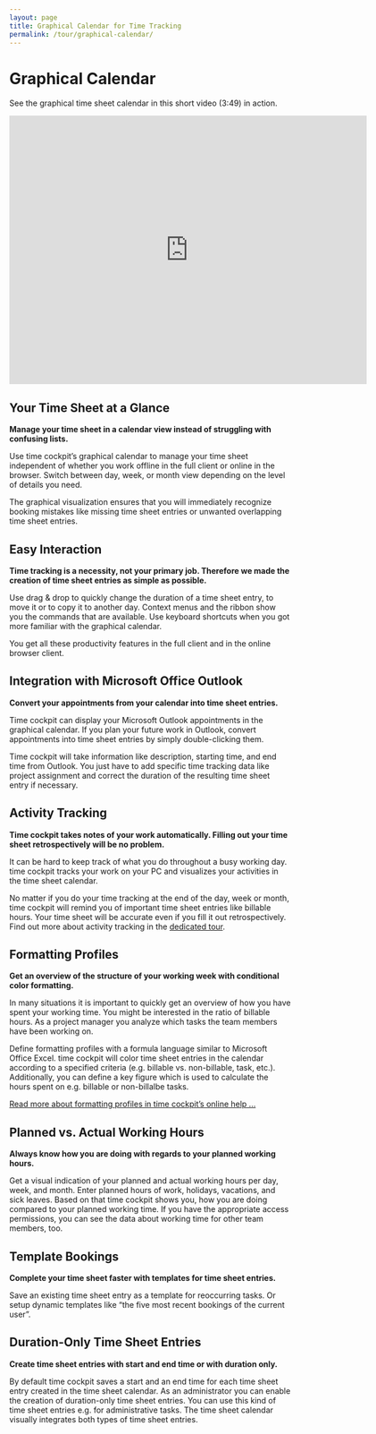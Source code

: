 ```yaml
---
layout: page
title: Graphical Calendar for Time Tracking
permalink: /tour/graphical-calendar/
---
```


<h1 xmlns="http://www.w3.org/1999/xhtml">Graphical Calendar
		</h1><div class="tour" xmlns="http://www.w3.org/1999/xhtml">
  <div class="row">
    <div class="col-sm-12">
      <p>See the graphical time sheet calendar in this short video (3:49) in action.
				</p>
      <div class="videoWrapper">
        <iframe width="640" height="480" src="https://www.youtube.com/embed/GaTEyBi8Qa0" rel="0" frameborder="0" allowfullscreen="allowfullscreen"></iframe>
      </div>
    </div>
  </div>
  <div class="row">
    <div class="col-sm-12 col-md-6">
      <h2>Your Time Sheet at a Glance
				</h2>
      <p>
        <strong>Manage your time sheet in a calendar view instead of struggling with confusing lists.</strong>
      </p>
      <p>Use time cockpit’s graphical calendar to manage your time sheet independent of whether you work offline in the full client or online in the browser. Switch between day, week, or month view depending on the level of details you need.
				</p>
      <p>The graphical visualization ensures that you will immediately recognize booking mistakes like missing time sheet entries or unwanted overlapping time sheet entries.
				</p>
    </div>
    <div class="col-sm-12 col-md-6">
      <f:function name="Composite.Media.ImageGallery.Slimbox2" xmlns:f="http://www.composite.net/ns/function/1.0">
        <f:param name="MediaImage" value="MediaArchive:e8d4c306-4aa7-44c8-a0ca-73cef101f90e" />
        <f:param name="GroupName" value="page" />
      </f:function>
    </div>
  </div>
  <div class="row">
    <div class="col-sm-12 col-md-6">
      <h2>Easy Interaction
				</h2>
      <p>
        <strong>Time tracking is a necessity, not your primary job. Therefore we made the creation of time sheet entries as simple as possible.</strong>
      </p>
      <p>Use drag &amp; drop to quickly change the duration of a time sheet entry, to move it or to copy it to another day. Context menus and the ribbon show you the commands that are available. Use keyboard shortcuts when you got more familiar with the graphical calendar.
				</p>
      <p>You get all these productivity features in the full client and in the online browser client.
				</p>
    </div>
    <div class="col-sm-12 col-md-6">
      <f:function name="Composite.Media.ImageGallery.Slimbox2" xmlns:f="http://www.composite.net/ns/function/1.0">
        <f:param name="MediaImage" value="MediaArchive:f0fd62e7-deb0-4fb9-869a-a03fa363cefb" />
        <f:param name="GroupName" value="page" />
      </f:function>
    </div>
  </div>
  <div class="row">
    <div class="col-sm-12 col-md-6">
      <h2>Integration with Microsoft Office Outlook
				</h2>
      <p>
        <strong>Convert your appointments from your calendar into time sheet entries.</strong>
      </p>
      <p>Time cockpit can display your Microsoft Outlook appointments in the graphical calendar. If you plan your future work in Outlook, convert appointments into time sheet entries by simply double-clicking them.
				</p>
      <p>Time cockpit will take information like description, starting time, and end time from Outlook. You just have to add specific time tracking data like project assignment and correct the duration of the resulting time sheet entry if necessary.
				</p>
    </div>
    <div class="col-sm-12 col-md-6">
      <f:function name="Composite.Media.ImageGallery.Slimbox2" xmlns:f="http://www.composite.net/ns/function/1.0">
        <f:param name="MediaImage" value="MediaArchive:f60342bc-c903-4761-8f7e-dfd7309c3060" />
        <f:param name="GroupName" value="page" />
      </f:function>
    </div>
  </div>
  <div class="row">
    <div class="col-sm-12 col-md-6">
      <h2>Activity Tracking
				</h2>
      <p>
        <strong>Time cockpit takes notes of your work automatically. Filling out your time sheet retrospectively will be no problem.</strong>
      </p>
      <p>It can be hard to keep track of what you do throughout a busy working day. time cockpit tracks your work on your PC and visualizes your activities in the time sheet calendar.
				</p>
      <p>No matter if you do your time tracking at the end of the day, week or month, time cockpit will remind you of important time sheet entries like billable hours. Your time sheet will be accurate even if you fill it out retrospectively. Find out more about activity tracking in the <a href="{{site.baseurl}}/tour/aktivitaeten-aufzeichnen/">dedicated tour</a>.
				</p>
    </div>
    <div class="col-sm-12 col-md-6">
      <f:function name="Composite.Media.ImageGallery.Slimbox2" xmlns:f="http://www.composite.net/ns/function/1.0">
        <f:param name="MediaImage" value="MediaArchive:1bbae7a2-b766-4c6c-a3a4-5bdeb8d7cf2c" />
        <f:param name="GroupName" value="page" />
      </f:function>
    </div>
  </div>
  <div class="row">
    <div class="col-sm-12 col-md-6">
      <h2>Formatting Profiles
				</h2>
      <p>
        <strong>Get an overview of the structure of your working week with conditional color formatting.</strong>
      </p>
      <p>In many situations it is important to quickly get an overview of how you have spent your working time. You might be interested in the ratio of billable hours. As a project manager you analyze which tasks the team members have been working on.
				</p>
      <p>Define formatting profiles with a formula language similar to Microsoft Office Excel. time cockpit will color time sheet entries in the calendar according to a specified criteria (e.g. billable vs. non-billable, task, etc.). Additionally, you can define a key figure which is used to calculate the hours spent on e.g. billable or non-billalbe tasks.
				</p>
      <p>
        <a href="http://help.timecockpit.com/?topic=html/95b1ce59-c4ec-461a-ba9b-cb978295c3de.htm#GeneralSettings" title="Formatting Profiles" target="_blank">Read more about formatting profiles in time cockpit’s online help ...</a>
      </p>
    </div>
    <div class="col-sm-12 col-md-6">
      <f:function name="Composite.Media.ImageGallery.Slimbox2" xmlns:f="http://www.composite.net/ns/function/1.0">
        <f:param name="MediaImage" value="MediaArchive:1499cbe7-2c25-4c40-ab32-690b23a7d2dc" />
        <f:param name="GroupName" value="page" />
      </f:function>
    </div>
  </div>
  <div class="row">
    <div class="col-sm-12 col-md-6">
      <h2>Planned vs. Actual Working Hours
				</h2>
      <p>
        <strong>Always know how you are doing with regards to your planned working hours.</strong>
      </p>
      <p>Get a visual indication of your planned and actual working hours per day, week, and month. Enter planned hours of work, holidays, vacations, and sick leaves. Based on that time cockpit shows you, how you are doing compared to your planned working time. If you have the appropriate access permissions, you can see the data about working time for other team members, too.
				</p>
    </div>
    <div class="col-sm-12 col-md-6">
      <f:function name="Composite.Media.ImageGallery.Slimbox2" xmlns:f="http://www.composite.net/ns/function/1.0">
        <f:param name="MediaImage" value="MediaArchive:6af58ecc-af5c-46f8-b479-a020794de638" />
        <f:param name="GroupName" value="page" />
      </f:function>
    </div>
  </div>
  <div class="row">
    <div class="col-sm-12 col-md-6">
      <h2>Template Bookings
				</h2>
      <p>
        <strong>Complete your time sheet faster with templates for time sheet entries.</strong>
      </p>
      <p>Save an existing time sheet entry as a template for reoccurring tasks. Or setup dynamic templates like “the five most recent bookings of the current user”.
				</p>
    </div>
    <div class="col-sm-12 col-md-6">
      <f:function name="Composite.Media.ImageGallery.Slimbox2" xmlns:f="http://www.composite.net/ns/function/1.0">
        <f:param name="MediaImage" value="MediaArchive:77d03f02-788f-47b1-adbe-0d5638f67aad" />
        <f:param name="GroupName" value="page" />
      </f:function>
    </div>
  </div>
  <div class="row">
    <div class="col-sm-12 col-md-6">
      <h2>Duration-Only Time Sheet Entries
				</h2>
      <p>
        <strong>Create time sheet entries with start and end time or with duration only.</strong>
      </p>
      <p>By default time cockpit saves a start and an end time for each time sheet entry created in the time sheet calendar. As an administrator you can enable the creation of duration-only time sheet entries. You can use this kind of time sheet entries e.g. for administrative tasks. The time sheet calendar visually integrates both types of time sheet entries.
				</p>
    </div>
    <div class="col-sm-12 col-md-6">
      <f:function name="Composite.Media.ImageGallery.Slimbox2" xmlns:f="http://www.composite.net/ns/function/1.0">
        <f:param name="MediaImage" value="MediaArchive:ed478b22-789a-41f4-aec1-a7ff37108233" />
        <f:param name="GroupName" value="page" />
      </f:function>
    </div>
  </div>
</div>
